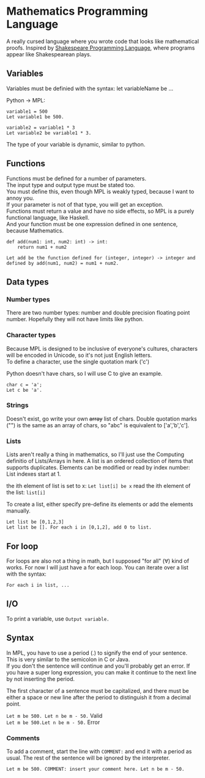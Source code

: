 # Mathematics Programming Language

A really cursed language where you wrote code that looks like mathematical proofs. Inspired by [Shakespeare Programming Language](https://en.wikipedia.org/wiki/Shakespeare_Programming_Language#Example_code), where programs appear like Shakespearean plays.

## Variables

Variables must be definied with the syntax:
let variableName be ...

Python -> MPL:

`variable1 = 500`<br>
`Let variable1 be 500.`

`variable2 = variable1 * 3`<br>
`Let variable2 be variable1 * 3.`

The type of your variable is dynamic, similar to python.

## Functions

Functions must be defined for a number of parameters.<br>
The input type and output type must be stated too.<br>
You must define this, even though MPL is weakly typed, because I want to annoy you.<br>
If your parameter is not of that type, you will get an exception.<br>
Functions must return a value and have no side effects, so MPL is a purely functional language, like Haskell.<br>
And your function must be one expression defined in one sentence, because Mathematics.

```
def add(num1: int, num2: int) -> int:
	return num1 + num2
```

```
Let add be the function defined for (integer, integer) -> integer and defined by add(num1, num2) = num1 + num2.
```

## Data types

### Number types
There are two number types: number and double precision floating point number. Hopefully they will not have limits like python.

### Character types
Because MPL is designed to be inclusive of everyone's cultures, characters will be encoded in Unicode, so it's not just English letters.<br>
To define a character, use the single quotation mark ('c')

Python doesn't have chars, so I will use C to give an example.

`char c = 'a';`<br>
`Let c be 'a'.`

### Strings
Doesn't exist, go write your own ~~array~~ list of chars.
Double quotation marks ("") is the same as an array of chars, so "abc" is equivalent to ['a','b','c'].

### Lists
Lists aren't really a thing in mathematics, so I'll just use the Computing definitio of Lists/Arrays in here.
A list is an ordered collection of items that supports duplicates. Elements can be modified or read by index number:
List indexes start at 1.

the ith element of list is set to x: `Let list[i] be x`
read the ith element of the list: `list[i]`

To create a list, either specify pre-define its elements or add the elements manually.

`Let list be [0,1,2,3]`<br>
`Let list be []. For each i in [0,1,2], add 0 to list.`

## For loop

For loops are also not a thing in math, but I supposed "for all" (∀) kind of works.
For now I will just have a for each loop. You can iterate over a list with the syntax:

`For each i in list, ...`

## I/O

To print a variable, use `Output variable.`

## Syntax

In MPL, you have to use a period (.) to signify the end of your sentence. This is very similar to the semicolon in C or Java.<br>
If you don't the sentence will continue and you'll probably get an error. If you have a super long expression, you can make it continue to the next line by not inserting the period.

The first character of a sentence must be capitalized, and there must be either a space or new line after the period to distinguish it from a decimal point.

`Let m be 500. Let n be m - 50.` Valid<br>
`Let m be 500.Let n be m - 50.` Error

### Comments
To add a comment, start the line with `COMMENT:` and end it with a period as usual. The rest of the sentence will be ignored by the interpreter.

`Let m be 500. COMMENT: insert your comment here. Let n be m - 50.`
